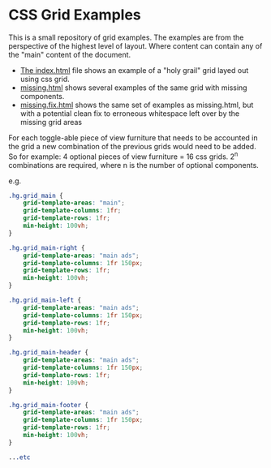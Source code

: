 # CSS Grid Examples

This is a small repository of grid examples. The examples are from the perspective of the highest level of layout. Where content can contain any of the "main" content of the document.
- [The index.html](https://neontribe.github.io/css-grid-examples/index.html) file shows an example of a "holy grail" grid layed out using css grid.
- [missing.html](https://neontribe.github.io/css-grid-examples/missing.html) shows several examples of the same grid with missing components.
- [missing.fix.html](https://neontribe.github.io/css-grid-examples/missing.fix.html) shows the same set of examples as missing.html, but with a potential clean fix to erroneous whitespace left over by the missing grid areas

For each toggle-able piece of view furniture that needs to be accounted in the grid a new combination of the previous grids would need to be added. So for example: 4 optional pieces of view furniture = 16 css grids. 2<sup>n</sup> combinations are required, where n is the number of optional components.

e.g.
```css
.hg.grid_main {
	grid-template-areas: "main";
	grid-template-columns: 1fr;
	grid-template-rows: 1fr;
	min-height: 100vh;
}

.hg.grid_main-right {
	grid-template-areas: "main ads";
	grid-template-columns: 1fr 150px;
	grid-template-rows: 1fr;
	min-height: 100vh;
}

.hg.grid_main-left {
	grid-template-areas: "main ads";
	grid-template-columns: 1fr 150px;
	grid-template-rows: 1fr;
	min-height: 100vh;
}

.hg.grid_main-header {
	grid-template-areas: "main ads";
	grid-template-columns: 1fr 150px;
	grid-template-rows: 1fr;
	min-height: 100vh;
}

.hg.grid_main-footer {
	grid-template-areas: "main ads";
	grid-template-columns: 1fr 150px;
	grid-template-rows: 1fr;
	min-height: 100vh;
}

...etc
```
